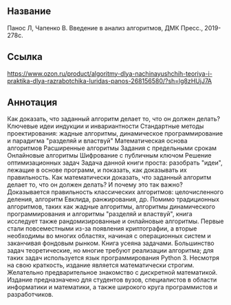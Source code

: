 
## Название

Панос Л, Чапенко В. Введение в анализ алгоритмов, ДМК Пресс., 2019- 278с.
 
## Ссылка
https://www.ozon.ru/product/algoritmy-dlya-nachinayushchih-teoriya-i-praktika-dlya-razrabotchika-luridas-panos-268156580/?sh=lg8zHUjJ7A

## Аннотация
Как доказать, что заданный алгоритм делает то, что он должен делать? Ключевые идеи индукции и инвариантности Стандартные методы проектирования: жадные алгоритмы, динамическое программирование и парадигма "разделяй и властвуй" Математическая основа алгоритмов Расширенные алгоритмы Задания с предельными срокам Онлайновые алгоритмы Шифрование с публичным ключом Решение оптимизационных задач Задача данной книги проста: разобрать "идеи", лежащие в основе программ, и показать, как доказывать их правильность. Как математически доказать, что заданный алгоритм делает то, что он должен делать? И почему это так важно? Доказывается правильность классических алгоритмов: целочисленного деления, алгоритм Евклида, ранжирования, др. Помимо традиционных алгоритмов, таких как жадные алгоритмы, алгоритмы динамического программирования и алгоритмы "разделяй и властвуй", книга исследует также рандомизированные и онлайновые алгоритмы. Первые стали повсеместными из-за появления криптографии, а вторые необходимы во многих областях, начиная с операционных систем и заканчивая фондовым рынком. Книга усеяна задачами. Большинство задач теоретические, но многие требуют реализации алгоритма; для таких задач используется язык программирования Python 3. Несмотря на свою краткость, издание является математически строгим. Желательно предварительное знакомство с дискретной математикой. Издание предназначено для студентов вузов, специалистов в области информатики и математики, а также широкого круга программистов и разработчиков.
